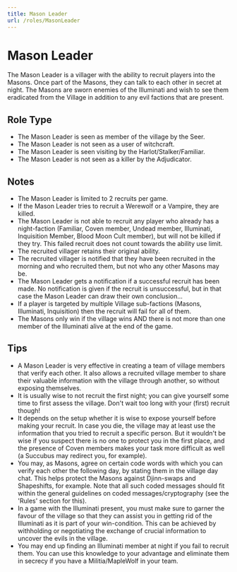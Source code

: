 ```yaml
---
title: Mason Leader
url: /roles/MasonLeader
---
```


# Mason Leader

The Mason Leader is a villager with the ability to recruit players into the Masons. Once part of the Masons, they can talk to each other in secret at night. The Masons are sworn enemies of the Illuminati and wish to see them eradicated from the Village in addition to any evil factions that are present.

## Role Type

- The Mason Leader is seen as member of the village by the Seer.
- The Mason Leader is not seen as a user of witchcraft.
- The Mason Leader is seen visiting by the Harlot/Stalker/Familiar.
- The Mason Leader is not seen as a killer by the Adjudicator.

## Notes

- The Mason Leader is limited to 2 recruits per game.
- If the Mason Leader tries to recruit a Werewolf or a Vampire, they are killed.
- The Mason Leader is not able to recruit any player who already has a night-faction (Familiar, Coven member, Undead member, Illuminati, Inquisition Member, Blood Moon Cult member), but will not be killed if they try. This failed recruit does not count towards the ability use limit.
- The recruited villager retains their original ability.
- The recruited villager is notified that they have been recruited in the morning and who recruited them, but not who any other Masons may be.
- The Mason Leader gets a notification if a successful recruit has been made. No notification is given if the recruit is unsuccessful, but in that case the Mason Leader can draw their own conclusion...
- If a player is targeted by multiple Village sub-factions (Masons, Illuminati, Inquisition) then the recruit will fail for all of them.
- The Masons only win if the village wins AND there is not more than one member of the Illuminati alive at the end of the game.

## Tips

- A Mason Leader is very effective in creating a team of village members that verify each other. It also allows a recruited village member to share their valuable information with the village through another, so without exposing themselves.
- It is usually wise to not recruit the first night; you can give yourself some time to first assess the village. Don't wait too long with your (first) recruit though!
- It depends on the setup whether it is wise to expose yourself before making your recruit. In case you die, the village may at least use the information that you tried to recruit a specific person. But it wouldn't be wise if you suspect there is no one to protect you in the first place, and the presence of Coven members makes your task more difficult as well (a Succubus may redirect you, for example).
- You may, as Masons, agree on certain code words with which you can verify each other the following day, by stating them in the village day chat. This helps protect the Masons against Djinn-swaps and Shapeshifts, for example. Note that all such coded messages should fit within the general guidelines on coded messages/cryptography (see the 'Rules' section for this).
- In a game with the Illuminati present, you must make sure to garner the favour of the village so that they can assist you in getting rid of the Illuminati as it is part of your win-condition. This can be achieved by withholding or negotiating the exchange of crucial information to uncover the evils in the village.
- You may end up finding an Illuminati member at night if you fail to recruit them. You can use this knowledge to your advantage and eliminate them in secrecy if you have a Militia/MapleWolf in your team.
